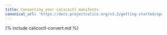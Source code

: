 ```yaml
---
title: Converting your calicoctl manifests
canonical_url: 'https://docs.projectcalico.org/v3.2/getting-started/openstack/upgrade/convert'
---
```


{% include calicoctl-convert.md %}
